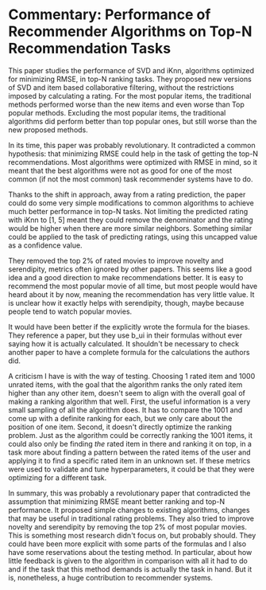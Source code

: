 # Commentary: Performance of Recommender Algorithms on Top-N Recommendation Tasks

This paper studies the performance of SVD and iKnn, algorithms optimized for minimizing RMSE, in top-N ranking tasks. They proposed new versions of SVD and item based collaborative filtering, without the restrictions imposed by calculating a rating. For the most popular items, the traditional methods performed worse than the new items and even worse than Top popular methods. Excluding the most popular items, the traditional algorithms did perform better than top popular ones, but still worse than the new proposed methods.

In its time, this paper was probably revolutionary. It contradicted a common hypothesis: that minimizing RMSE could help in the task of getting the top-N recommendations. Most algorithms were optimized with RMSE in mind, so it meant that the best algorithms were not as good for one of the most common (if not the most common) task recommender systems have to do. 

Thanks to the shift in approach, away from a rating prediction, the paper could do some very simple modifications to common algorithms to achieve much better performance in top-N tasks. Not limiting the predicted rating with iKnn to [1, 5] meant they could remove the denominator and the rating would be higher when there are more similar neighbors. Something similar could be applied to the task of predicting ratings, using this uncapped value as a confidence value.

They removed the top 2% of rated movies to improve novelty and serendipity, metrics often ignored by other papers. This seems like a good idea and a good direction to make recommendations better. It is easy to recommend the most popular movie of all time, but most people would have heard about it by now, meaning the recommendation has very little value. It is unclear how it exactly helps with serendipity, though, maybe because people tend to watch popular movies.

It would have been better if the explicitly wrote the formula for the biases. They reference a paper, but they use b_ui in their formulas without ever saying how it is actually calculated. It shouldn't be necessary to check another paper to have a complete formula for the calculations the authors did.

A criticism I have is with the way of testing. Choosing 1 rated item and 1000 unrated items, with the goal that the algorithm ranks the only rated item higher than any other item, doesn't seem to align with the overall goal of making a ranking algorithm that well. First, the useful information is a very small sampling of all the algorithm does. It has to compare the 1001 and come up with a definite ranking for each, but we only care about the position of one item. Second, it doesn't directly optimize the ranking problem. Just as the algorithm could be correctly ranking the 1001 items, it could also only be finding _the_ rated item in there and ranking it on top, in a task more about finding a pattern between the rated items of the user and applying it to find a specific rated item in an unknown set. If these metrics were used to validate and tune hyperparameters, it could be that they were optimizing for a different task. 

In summary, this was probably a revolutionary paper that contradicted the assumption that minimizing RMSE meant better ranking and top-N performance. It proposed simple changes to existing algorithms, changes that may be useful in traditional rating problems. They also tried to improve novelty and serendipity by removing the top 2% of most popular movies. This is something most research didn't focus on, but probably should. They could have been more explicit with some parts of the formulas and I also have some reservations about the testing method. In particular, about how little feedback is given to the algorithm in comparison with all it had to do and if the task that this method demands is actually the task in hand. But it is, nonetheless, a huge contribution to recommender systems.